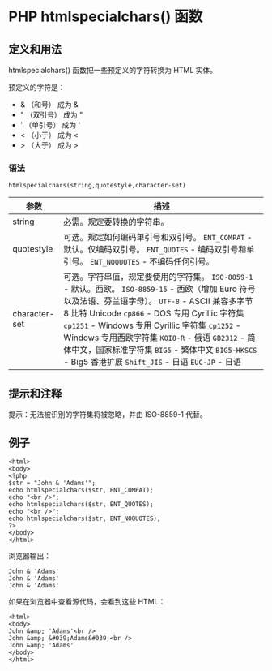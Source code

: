 # PHP htmlspecialchars() 函数



## 定义和用法

htmlspecialchars() 函数把一些预定义的字符转换为 HTML 实体。

预定义的字符是：

*   & （和号） 成为 &amp;
*   " （双引号） 成为 &quot;
*   ' （单引号） 成为 &#039;
*   &lt; （小于） 成为 &lt;
*   &gt; （大于） 成为 &gt;

### 语法

```
htmlspecialchars(string,quotestyle,character-set)
```

| 参数 | 描述 |
| --- | --- |
| string | 必需。规定要转换的字符串。 |
| quotestyle | 可选。规定如何编码单引号和双引号。   `ENT_COMPAT` - 默认。仅编码双引号。   `ENT_QUOTES` - 编码双引号和单引号。   `ENT_NOQUOTES` - 不编码任何引号。 |
| character-set | 可选。字符串值，规定要使用的字符集。   `ISO-8859-1` - 默认。西欧。   `ISO-8859-15` - 西欧（增加 Euro 符号以及法语、芬兰语字母）。   `UTF-8` - ASCII 兼容多字节 8 比特 Unicode   `cp866` - DOS 专用 Cyrillic 字符集   `cp1251` - Windows 专用 Cyrillic 字符集   `cp1252` - Windows 专用西欧字符集   `KOI8-R` - 俄语   `GB2312` - 简体中文，国家标准字符集   `BIG5` - 繁体中文   `BIG5-HKSCS` - Big5 香港扩展   `Shift_JIS` - 日语   `EUC-JP` - 日语 |

## 提示和注释

提示：无法被识别的字符集将被忽略，并由 ISO-8859-1 代替。

## 例子

```
<html>
<body>
<?php
$str = "John & 'Adams'";
echo htmlspecialchars($str, ENT_COMPAT);
echo "<br />";
echo htmlspecialchars($str, ENT_QUOTES);
echo "<br />";
echo htmlspecialchars($str, ENT_NOQUOTES);
?>
</body>
</html>
```

浏览器输出：

```
John & 'Adams'
John & 'Adams'
John & 'Adams'
```

如果在浏览器中查看源代码，会看到这些 HTML：

```
<html>
<body>
John &amp; 'Adams'<br />
John &amp; &#039;Adams&#039;<br />
John &amp; 'Adams'
</body>
</html>
```
